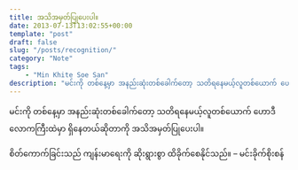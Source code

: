 ```yaml
---
title: အသိအမှတ်ပြုပေးပါ။
date: 2013-07-13T13:02:55+00:00
template: "post"  
draft: false  
slug: "/posts/recognition/"  
category: "Note"
tags:
    - "Min Khite Soe San"
description: "မင်းကို တစ်နေ့မှာ အနည်းဆုံးတစ်ခေါက်တော့ သတိရနေမယ့်လူတစ်ယောက် ဟောဒီလောကကြီးထဲမှာ ရှိနေတယ်ဆိုတာကို အသိအမှတ်ပြုပေးပါ။"
---
```

မင်းကို တစ်နေ့မှာ အနည်းဆုံးတစ်ခေါက်တော့ သတိရနေမယ့်လူတစ်ယောက် ဟောဒီလောကကြီးထဲမှာ ရှိနေတယ်ဆိုတာကို အသိအမှတ်ပြုပေးပါ။

စိတ်ကောက်ခြင်းသည် ကျန်းမာရေးကို ဆိုးရွားစွာ ထိခိုက်စေနိုင်သည်။ &#8211; မင်းခိုက်စိုးစန်